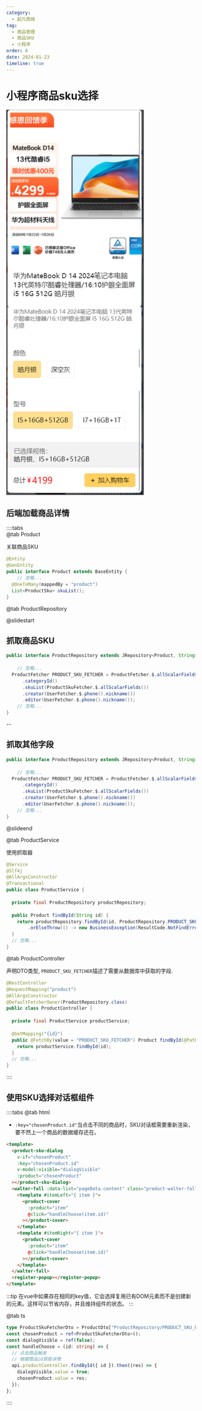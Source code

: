 ```yaml
---
category:
  - 起凡商城
tag:
  - 商品管理
  - 商品SKU
  - 小程序
order: 6
date: 2024-01-23
timeline: true
---
```


# 小程序商品sku选择

![小程序商品sku选择对话框](./product-sku-dialog.png)

## 后端加载商品详情

::::tabs  
@tab Product

关联商品SKU

```java {5-6}
@Entity
@GenEntity
public interface Product extends BaseEntity {
    // 忽略...
  @OneToMany(mappedBy = "product")
  List<ProductSku> skuList();
}
```

@tab ProductRepository

@slidestart  

## 抓取商品SKU

```java [6]
public interface ProductRepository extends JRepository<Product, String> {

    // 忽略...
  ProductFetcher PRODUCT_SKU_FETCHER = ProductFetcher.$.allScalarFields()
      .categoryId()
      .skuList(ProductSkuFetcher.$.allScalarFields())
      .creator(UserFetcher.$.phone().nickname())
      .editor(UserFetcher.$.phone().nickname());
    // 忽略...
}
```

--

## 抓取其他字段

```java [4-8]
public interface ProductRepository extends JRepository<Product, String> {

    // 忽略...
  ProductFetcher PRODUCT_SKU_FETCHER = ProductFetcher.$.allScalarFields()
      .categoryId()
      .skuList(ProductSkuFetcher.$.allScalarFields())
      .creator(UserFetcher.$.phone().nickname())
      .editor(UserFetcher.$.phone().nickname());
    // 忽略...
}
```

@slideend

@tab ProductService

使用抓取器

```java {10}
@Service
@Slf4j
@AllArgsConstructor
@Transactional
public class ProductService {

  private final ProductRepository productRepository;

  public Product findById(String id) {
    return productRepository.findById(id, ProductRepository.PRODUCT_SKU_FETCHER)
        .orElseThrow(() -> new BusinessException(ResultCode.NotFindError, "数据不存在"));
  }
  // 忽略...
}
```

@tab ProductController

声明DTO类型, `PRODUCT_SKU_FETCHER`描述了需要从数据库中获取的字段.

```java {10}
@RestController
@RequestMapping("product")
@AllArgsConstructor
@DefaultFetcherOwner(ProductRepository.class)
public class ProductController {

  private final ProductService productService;

  @GetMapping("{id}")
  public @FetchBy(value = "PRODUCT_SKU_FETCHER") Product findById(@PathVariable String id) {
    return productService.findById(id);
  }
  // 忽略...
}
```

::::

## 使用SKU选择对话框组件

::::tabs
@tab html

- `:key="chosenProduct.id"`当点击不同的商品时，SKU对话框需要重新渲染，要不然上一个商品的数据缓存还在。

```html {2-7,12,18}
<template>
  <product-sku-dialog
    v-if="chosenProduct"
    :key="chosenProduct.id"
    v-model:visible="dialogVisible"
    :product="chosenProduct"
  ></product-sku-dialog>
  <walter-fall :data-list="pageData.content" class="product-walter-fall">
    <template #itemLeft="{ item }">
      <product-cover
        :product="item"
        @click="handleChoose(item.id)"
      ></product-cover>
    </template>
    <template #itemRight="{ item }">
      <product-cover
        :product="item"
        @click="handleChoose(item.id)"
      ></product-cover>
    </template>
  </walter-fall>
  <register-popup></register-popup>
</template>
```

:::tip
在vue中如果存在相同的key值，它会选择复用已有DOM元素而不是创建新的元素。这样可以节省内存，并且维持组件的状态。
:::

@tab ts

```ts
type ProductSkuFetcherDto = ProductDto["ProductRepository/PRODUCT_SKU_FETCHER"];
const chosenProduct = ref<ProductSkuFetcherDto>();
const dialogVisible = ref(false);
const handleChoose = (id: string) => {
  // 点击商品触发
  // 根据商品id获取详情
  api.productController.findById({ id }).then((res) => {
    dialogVisible.value = true;
    chosenProduct.value = res;
  });
};
```

::::
